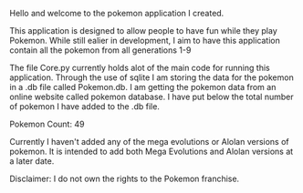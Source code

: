 Hello and welcome to the pokemon application I created. 

This application is designed to allow people to have fun while they play Pokemon.
While still ealier in development, I aim to have this application contain all the pokemon from all generations 1-9

The file Core.py currently holds alot of the main code for running this application. Through the use of sqlite I am storing the data for the pokemon in a .db file called Pokemon.db. I am getting the pokemon data from an online website called pokemon database. I have put below the total number of pokemon I have added to the .db file.

Pokemon Count: 49

Currently I haven't added any of the mega evolutions or Alolan versions of pokemon. It is intended to add both Mega Evolutions and Alolan versions at a later date.

Disclaimer: I do not own the rights to the Pokemon franchise.